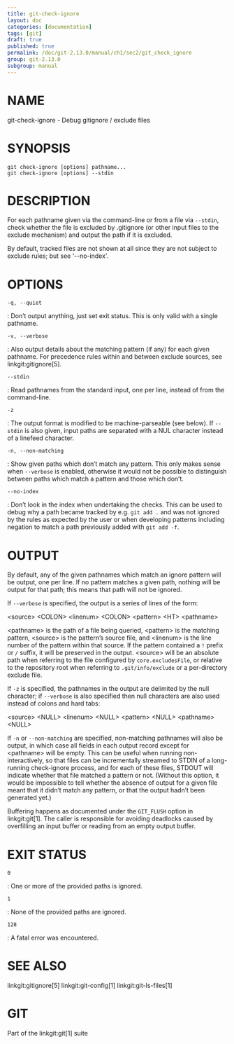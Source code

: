 ```yaml
---
title: git-check-ignore
layout: doc
categories: [documentation]
tags: [git]
draft: true
published: true
permalink: /doc/git-2.13.0/manual/ch1/sec2/git_check_ignore
group: git-2.13.0
subgroup: manual
---
```


NAME
====

git-check-ignore - Debug gitignore / exclude files

SYNOPSIS
========

    git check-ignore [options] pathname...
    git check-ignore [options] --stdin

DESCRIPTION
===========

For each pathname given via the command-line or from a file via `--stdin`, check whether the file is excluded by .gitignore (or other input files to the exclude mechanism) and output the path if it is excluded.

By default, tracked files are not shown at all since they are not subject to exclude rules; but see ‘--no-index’.

OPTIONS
=======

`-q, --quiet`

:   Don’t output anything, just set exit status. This is only valid with a single pathname.

`-v, --verbose`

:   Also output details about the matching pattern (if any) for each given pathname. For precedence rules within and between exclude sources, see linkgit:gitignore\[5\].

`--stdin`

:   Read pathnames from the standard input, one per line, instead of from the command-line.

`-z`

:   The output format is modified to be machine-parseable (see below). If `--stdin` is also given, input paths are separated with a NUL character instead of a linefeed character.

`-n, --non-matching`

:   Show given paths which don’t match any pattern. This only makes sense when `--verbose` is enabled, otherwise it would not be possible to distinguish between paths which match a pattern and those which don’t.

`--no-index`

:   Don’t look in the index when undertaking the checks. This can be used to debug why a path became tracked by e.g. `git add .` and was not ignored by the rules as expected by the user or when developing patterns including negation to match a path previously added with `git add -f`.

OUTPUT
======

By default, any of the given pathnames which match an ignore pattern will be output, one per line. If no pattern matches a given path, nothing will be output for that path; this means that path will not be ignored.

If `--verbose` is specified, the output is a series of lines of the form:

&lt;source&gt; &lt;COLON&gt; &lt;linenum&gt; &lt;COLON&gt; &lt;pattern&gt; &lt;HT&gt; &lt;pathname&gt;

&lt;pathname&gt; is the path of a file being queried, &lt;pattern&gt; is the matching pattern, &lt;source&gt; is the pattern’s source file, and &lt;linenum&gt; is the line number of the pattern within that source. If the pattern contained a `!` prefix or `/` suffix, it will be preserved in the output. &lt;source&gt; will be an absolute path when referring to the file configured by `core.excludesFile`, or relative to the repository root when referring to `.git/info/exclude` or a per-directory exclude file.

If `-z` is specified, the pathnames in the output are delimited by the null character; if `--verbose` is also specified then null characters are also used instead of colons and hard tabs:

&lt;source&gt; &lt;NULL&gt; &lt;linenum&gt; &lt;NULL&gt; &lt;pattern&gt; &lt;NULL&gt; &lt;pathname&gt; &lt;NULL&gt;

If `-n` or `--non-matching` are specified, non-matching pathnames will also be output, in which case all fields in each output record except for &lt;pathname&gt; will be empty. This can be useful when running non-interactively, so that files can be incrementally streamed to STDIN of a long-running check-ignore process, and for each of these files, STDOUT will indicate whether that file matched a pattern or not. (Without this option, it would be impossible to tell whether the absence of output for a given file meant that it didn’t match any pattern, or that the output hadn’t been generated yet.)

Buffering happens as documented under the `GIT_FLUSH` option in linkgit:git\[1\]. The caller is responsible for avoiding deadlocks caused by overfilling an input buffer or reading from an empty output buffer.

EXIT STATUS
===========

`0`

:   One or more of the provided paths is ignored.

`1`

:   None of the provided paths are ignored.

`128`

:   A fatal error was encountered.

SEE ALSO
========

linkgit:gitignore\[5\] linkgit:git-config\[1\] linkgit:git-ls-files\[1\]

GIT
===

Part of the linkgit:git\[1\] suite
